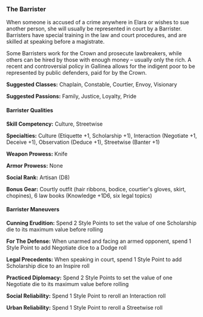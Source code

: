 ### The Barrister 

When someone is accused of a crime anywhere in Elara or wishes to sue
another person, she will usually be represented in court by a Barrister.
Barristers have special training in the law and court procedures, and
are skilled at speaking before a magistrate.

Some Barristers work for the Crown and prosecute lawbreakers, while
others can be hired by those with enough money – usually only the rich.
A recent and controversial policy in Gallinea allows for the indigent
poor to be represented by public defenders, paid for by the Crown.

**Suggested Classes:** Chaplain, Constable, Courtier, Envoy, Visionary

**Suggested Passions:** Family, Justice, Loyalty, Pride

#### Barrister Qualities

**Skill Competency:** Culture, Streetwise

**Specialties:** Culture (Etiquette +1, Scholarship +1), Interaction
(Negotiate +1, Deceive +1), Observation (Deduce +1), Streetwise (Banter
+1)

**Weapon Prowess:** Knife

**Armor Prowess:** None

**Social Rank:** Artisan (D8)

**Bonus Gear:** Courtly outfit (hair ribbons, bodice, courtier's gloves,
skirt, chopines), 6 law books (Knowledge +1D6, six legal topics)

#### Barrister Maneuvers

**Cunning Erudition:** Spend 2 Style Points to set the value of one
Scholarship die to its maximum value before rolling

**For The Defense:** When unarmed and facing an armed opponent, spend 1
Style Point to add Negotiate dice to a Dodge roll

**Legal Precedents:** When speaking in court, spend 1 Style Point to add
Scholarship dice to an Inspire roll

**Practiced Diplomacy:** Spend 2 Style Points to set the value of one
Negotiate die to its maximum value before rolling

**Social Reliability:** Spend 1 Style Point to reroll an Interaction
roll

****Urban** Reliability:** Spend 1 Style Point to reroll a Streetwise
roll

